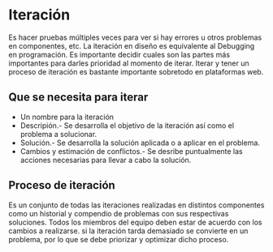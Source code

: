# Iteración

Es hacer pruebas múltiples veces para ver si hay errores u otros problemas en componentes, etc. La iteración en diseño es equivalente al Debugging en programación. Es importante decidir cuales son las partes más importantes para darles prioridad al momento de iterar. Iterar y tener un proceso de iteración es bastante importante sobretodo en plataformas web.

## Que se necesita para iterar

- Un nombre para la iteración
- Descripión.- Se desarrolla el objetivo de la iteración así como el problema a solucionar.
- Solución.- Se desarrolla la solución aplicada o a aplicar en el problema.
- Cambios y estimación de conflictos.- Se desribe puntualmente las acciones necesarias para llevar a cabo la solución.

## Proceso de iteración

Es un conjunto de todas las iteraciones realizadas en distintos componentes como un historial y compendio de problemas con sus respectivas soluciones. Todos los miembros del equipo deben estar de acuerdo con los cambios a realizarse. si la iteración tarda demasiado se convierte en un problema, por lo que se debe priorizar y optimizar dicho proceso.

